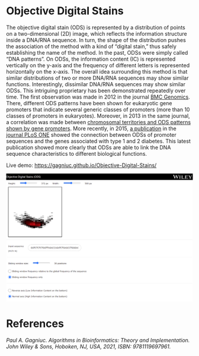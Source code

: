 # Objective Digital Stains

The objective digital stain (ODS) is represented by a distribution of points on a two-dimensional (2D) image, which reflects the information structure inside a DNA/RNA sequence. In turn, the shape of the distribution pushes the association of the method with a kind of “digital stain,” thus safely establishing the name of the method. In the past, ODSs were simply called “DNA patterns”. On ODSs, the information content (IC) is represented vertically on the y-axis and the frequency of different letters is represented horizontally on the x-axis. The overall idea surrounding this method is that similar distributions of two or more DNA/RNA sequences may show similar functions. Interestingly, dissimilar
DNA/RNA sequences may show similar ODSs. This intriguing proprietary has been demonstrated repeatedly over time. The first observation was made in 2012 in the journal [BMC Genomics](https://bmcgenomics.biomedcentral.com/articles/10.1186/1471-2164-13-512). There, different ODS patterns have been shown for eukaryotic gene promoters that indicate several generic classes of promoters (more than 10 classes of promoters in eukaryotes). Moreover, in 2013 in the same journal, a correlation was made between [chromosomal territories and ODS patterns shown by gene promoters](https://bmcgenomics.biomedcentral.com/articles/10.1186/1471-2164-14-278). More recently, in 2015, [a publication](https://www.ncbi.nlm.nih.gov/pmc/articles/PMC4574929/) in the [journal PLoS ONE](https://doi.org/10.1371/journal.pone.0137950) showed the connection between ODSs of promoter sequences and the genes associated with type 1 and 2 diabetes. This latest publication showed more clearly that ODSs are able to link the DNA sequence characteristics to different biological functions.

Live demo: https://gagniuc.github.io/Objective-Digital-Stains/

![screenshot](https://github.com/Gagniuc/Objective-Digital-Stains/blob/main/%5BG%5D%20Objective%20Digital%20Stains.png)

# References

<i>Paul A. Gagniuc. Algorithms in Bioinformatics: Theory and Implementation. John Wiley & Sons, Hoboken, NJ, USA, 2021, ISBN: 9781119697961.</i>
